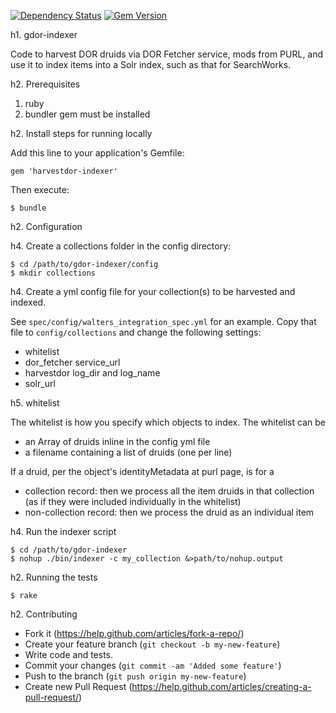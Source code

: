 [![Dependency Status](https://gemnasium.com/sul-dlss/gdor-indexer.svg)](https://gemnasium.com/sul-dlss/gdor-indexer) [![Gem Version](https://badge.fury.io/rb/gdor-indexer.svg)](http://badge.fury.io/rb/gdor-indexer)

h1. gdor-indexer

Code to harvest DOR druids via DOR Fetcher service, mods from PURL, and use it to index items into a Solr index, such as that for SearchWorks.

h2. Prerequisites

1. ruby
2. bundler gem must be installed

h2. Install steps for running locally

Add this line to your application's Gemfile:

    gem 'harvestdor-indexer'

Then execute:

    $ bundle

h2. Configuration

h4. Create a collections folder in the config directory:

    $ cd /path/to/gdor-indexer/config
    $ mkdir collections

h4. Create a yml config file for your collection(s) to be harvested and indexed.

See ```spec/config/walters_integration_spec.yml``` for an example.  Copy that file to ```config/collections``` and change the following settings:

* whitelist
* dor_fetcher service_url
* harvestdor log_dir and log_name
* solr_url

h5. whitelist

The whitelist is how you specify which objects to index.  The whitelist can be

* an Array of druids inline in the config yml file
* a filename containing a list of druids (one per line)

If a druid, per the object's identityMetadata at purl page, is for a

* collection record:  then we process all the item druids in that collection (as if they were included individually in the whitelist)
* non-collection record: then we process the druid as an individual item

h4. Run the indexer script

    $ cd /path/to/gdor-indexer
    $ nohup ./bin/indexer -c my_collection &>path/to/nohup.output

h2. Running the tests

  ```$ rake```

h2. Contributing

* Fork it (https://help.github.com/articles/fork-a-repo/)
* Create your feature branch (`git checkout -b my-new-feature`)
* Write code and tests.
* Commit your changes (`git commit -am 'Added some feature'`)
* Push to the branch (`git push origin my-new-feature`)
* Create new Pull Request (https://help.github.com/articles/creating-a-pull-request/)

